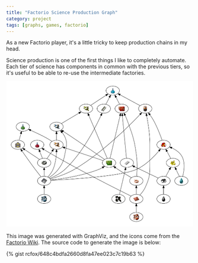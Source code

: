 ```yaml
---
title: "Factorio Science Production Graph"
category: project
tags: [graphs, games, factorio]
---
```


As a new Factorio player, it's a little tricky to keep production chains in my head.

Science production is one of the first things I like to completely automate. Each tier of science has components in common with the previous tiers, so it's useful to be able to re-use the intermediate factories.

![Factorio Science Production Graph](/images/factorio-science.png)

This image was generated with GraphViz, and the icons come from the [Factorio Wiki](https://wiki.factorio.com/). The source code to generate the image is below:

{% gist rcfox/648c4bdfa2660d8fa47ee023c7c19b63 %}


